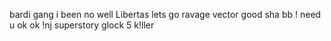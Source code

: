bardi gang
i been no well
Libertas
lets go
ravage
vector good sha
bb
! need u
ok ok
!nj
superstory
glock 5
k!ller
